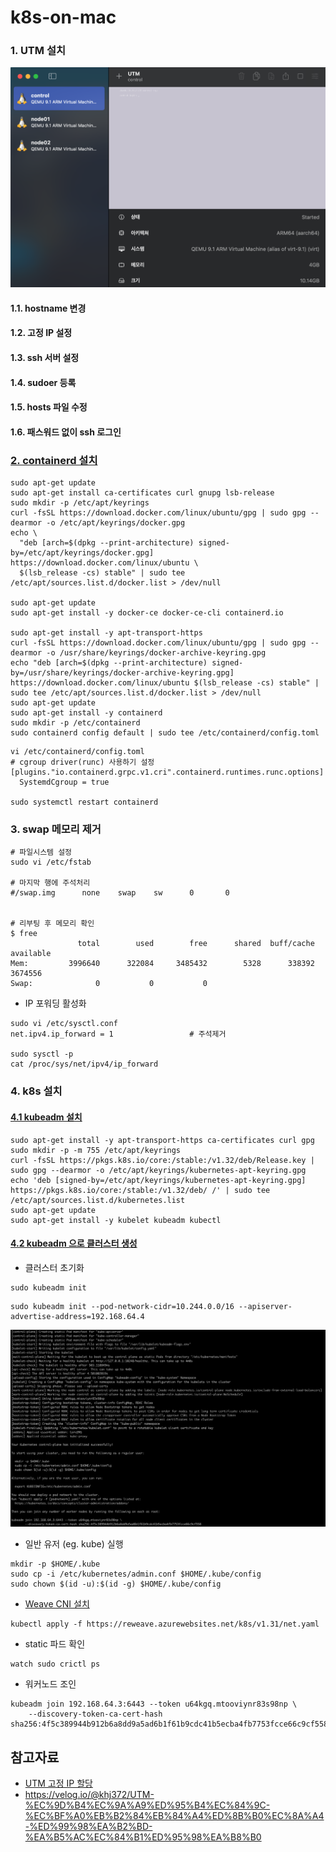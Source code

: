 # k8s-on-mac

### 1. UTM 설치 ###
![](https://github.com/gnosia93/k8s-on-mac/blob/main/images/utm.png)
#### 1.1. hostname 변경 ####
#### 1.2. 고정 IP 설정 ####
#### 1.3. ssh 서버 설정 #### 
#### 1.4. sudoer 등록 ####
#### 1.5. hosts 파일 수정 ####
#### 1.6. 패스워드 없이 ssh 로그인 ####


### [2. containerd 설치](https://tuu-lx.tistory.com/3) ###
```
sudo apt-get update
sudo apt-get install ca-certificates curl gnupg lsb-release
sudo mkdir -p /etc/apt/keyrings
curl -fsSL https://download.docker.com/linux/ubuntu/gpg | sudo gpg --dearmor -o /etc/apt/keyrings/docker.gpg
echo \
  "deb [arch=$(dpkg --print-architecture) signed-by=/etc/apt/keyrings/docker.gpg] https://download.docker.com/linux/ubuntu \
  $(lsb_release -cs) stable" | sudo tee /etc/apt/sources.list.d/docker.list > /dev/null
  
sudo apt-get update
sudo apt-get install -y docker-ce docker-ce-cli containerd.io

sudo apt-get install -y apt-transport-https
curl -fsSL https://download.docker.com/linux/ubuntu/gpg | sudo gpg --dearmor -o /usr/share/keyrings/docker-archive-keyring.gpg
echo "deb [arch=$(dpkg --print-architecture) signed-by=/usr/share/keyrings/docker-archive-keyring.gpg] https://download.docker.com/linux/ubuntu $(lsb_release -cs) stable" | sudo tee /etc/apt/sources.list.d/docker.list > /dev/null
sudo apt-get update
sudo apt-get install -y containerd
sudo mkdir -p /etc/containerd
sudo containerd config default | sudo tee /etc/containerd/config.toml
```

```
vi /etc/containerd/config.toml
# cgroup driver(runc) 사용하기 설정
[plugins."io.containerd.grpc.v1.cri".containerd.runtimes.runc.options]
  SystemdCgroup = true

sudo systemctl restart containerd
```


### 3. swap 메모리 제거 ###
```
# 파일시스템 설정
sudo vi /etc/fstab 

# 마지막 행에 주석처리
#/swap.img      none    swap    sw      0       0


# 리부팅 후 메모리 확인
$ free
               total        used        free      shared  buff/cache   available
Mem:         3996640      322084     3485432        5328      338392     3674556
Swap:              0           0           0
```

* IP 포워딩 활성화
```
sudo vi /etc/sysctl.conf
net.ipv4.ip_forward = 1                 # 주석제거

sudo sysctl -p
cat /proc/sys/net/ipv4/ip_forward
```



### 4. k8s 설치 ###

#### [4.1 kubeadm 설치](https://kubernetes.io/docs/setup/production-environment/tools/kubeadm/install-kubeadm/) ####
```
sudo apt-get install -y apt-transport-https ca-certificates curl gpg
sudo mkdir -p -m 755 /etc/apt/keyrings
curl -fsSL https://pkgs.k8s.io/core:/stable:/v1.32/deb/Release.key | sudo gpg --dearmor -o /etc/apt/keyrings/kubernetes-apt-keyring.gpg
echo 'deb [signed-by=/etc/apt/keyrings/kubernetes-apt-keyring.gpg] https://pkgs.k8s.io/core:/stable:/v1.32/deb/ /' | sudo tee /etc/apt/sources.list.d/kubernetes.list
sudo apt-get update
sudo apt-get install -y kubelet kubeadm kubectl
```

#### [4.2 kubeadm 으로 클러스터 생성](https://kubernetes.io/docs/setup/production-environment/tools/kubeadm/create-cluster-kubeadm/) ####



* 클러스터 초기화
```
sudo kubeadm init 
```
```
sudo kubeadm init --pod-network-cidr=10.244.0.0/16 --apiserver-advertise-address=192.168.64.4
```
![](https://github.com/gnosia93/k8s-on-mac/blob/main/images/kubeadm-control.png)

* 일반 유저 (eg. kube) 실행
```
mkdir -p $HOME/.kube
sudo cp -i /etc/kubernetes/admin.conf $HOME/.kube/config
sudo chown $(id -u):$(id -g) $HOME/.kube/config
```

* [Weave CNI 설치](https://github.com/rajch/weave#using-weave-on-kubernetes)
```
kubectl apply -f https://reweave.azurewebsites.net/k8s/v1.31/net.yaml
```

* static 파드 확인
```
watch sudo crictl ps
```  



* 워커노드 조인
```
kubeadm join 192.168.64.3:6443 --token u64kgq.mtooviynr83s98np \
	--discovery-token-ca-cert-hash sha256:4f5c389944b912b6a8dd9a5ad6b1f61b9cdc41b5ecba4fb7753fcce66c9cf558
```

## 참고자료 ##

* [UTM 고정 IP 할당](https://velog.io/@chosj1526/UTM-ubuntu-%EB%84%A4%ED%8A%B8%EC%9B%8C%ED%81%AC-%EC%B6%94%EA%B0%80-%EB%B0%8F-%EA%B3%A0%EC%A0%95-ip-%ED%95%A0%EB%8B%B9%ED%95%98%EA%B8%B0)
* https://velog.io/@khj372/UTM-%EC%9D%B4%EC%9A%A9%ED%95%B4%EC%84%9C-%EC%BF%A0%EB%B2%84%EB%84%A4%ED%8B%B0%EC%8A%A4-%ED%99%98%EA%B2%BD-%EA%B5%AC%EC%84%B1%ED%95%98%EA%B8%B0




